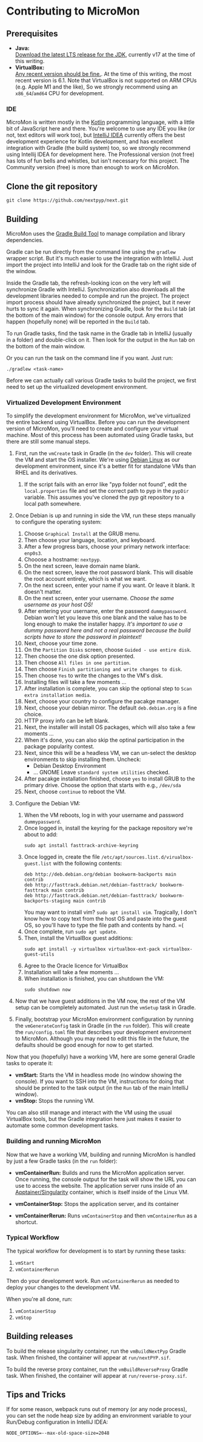 
# Contributing to MicroMon

## Prerequisites

 * **Java:**\
   [Download the latest LTS release for the JDK](https://adoptium.net/), currently v17 at the time of this writing.
 * **VirtualBox:**\
   [Any recent version should be fine.](https://www.virtualbox.org/).
   At the time of this writing, the most recent version is 6.1.
   Note that VirtualBox is not supported on ARM CPUs (e.g. Apple M1 and the like),
   So we strongly recommend using an `x86_64`/`amd64` CPU for development.


### IDE

MicroMon is written mostly in the [Kotlin][kotlin] programming language, with a little bit of JavaScript here and there.
You're welcome to use any IDE you like (or not, text editors will work too), but [IntelliJ IDEA][intellij] currently
offers the best development experience for Kotlin development, and has excellent integration with Gradle (the build
system) too, so we strongly recommend using Intellij IDEA for development here. The Professional version (not free) has
lots of fun bells and whistles, but isn't necessary for this project. The Community version (free) is more than
enough to work on MicroMon.

[kotlin]: https://kotlinlang.org/
[intellij]: https://www.jetbrains.com/idea/


## Clone the git repository

```shell
git clone https://github.com/nextpyp/next.git
```

## Building

MicroMon uses the [Gradle Build Tool](https://gradle.org/) to manage compilation and library dependencies.

Gradle can be run directly from the command line using the `gradlew` wrapper script. But it's much easier
to use the integration with IntelliJ. Just import the project into IntelliJ and look for the Gradle tab
on the right side of the window.

Inside the Gradle tab, the refresh-looking icon on the very left will synchronize Gradle with IntelliJ.
Synchronization also downloads all the development libraries needed to compile and run the project.
The project import process should have already synchronized the project, but it never hurts to sync it again.
When synchronizing Gradle, look for the `Build` tab (at the bottom of the main window) for the console output.
Any errors that happen (hopefully none) will be reported in the `Build` tab.

To run Gradle tasks, find the task name in the Gradle tab in IntelliJ (usually in a folder) and double-click on it.
Then look for the output in the `Run` tab on the bottom of the main window.

Or you can run the task on the command line if you want. Just run:
```shell
./gradlew <task-name>
```

Before we can actually call various Gradle tasks to build the project, we first need to set up the
virtualized development environment.


### Virtualized Development Environment

To simplify the development environment for MicroMon, we've virtualized the entire backend using VirtualBox.
Before you can run the development version of MicroMon, you'll need to create and configure your virtual machine.
Most of this process has been automated using Gradle tasks, but there are still some manual steps.

1. First, run the `vmCreate` task in Gradle (in the `dev` folder).
   This will create the VM and start the OS installer. We're using [Debian Linux][debian] as our development environment,
   since it's a better fit for standalone VMs than RHEL and its derivatives.
   1. If the script fails with an error like "pyp folder not found", edit the `local.properties` file
      and set the correct path to pyp in the `pypDir` variable. This assumes you've cloned the pyp
      git repository to a local path somewhere.

2. Once Debian is up and running in side the VM, run these steps manually to configure the operating system:
   1. Choose `Graphical Install` at the GRUB menu.
   2. Then choose your language, location, and keyboard.
   3. After a few progress bars, choose your primary network interface: `enp0s3`.
   4. Chooose a hostname: `nextpyp`.
   5. On the next screen, leave domain name blank.
   6. On the next screen, leave the root password blank.
      This will disable the root account entirely, which is what we want.
   7. On the next screen, enter your name if you want. Or leave it blank. It doesn't matter.
   8. On the next screen, enter your username. *Choose the same username as your host OS!*
   9. After entering your username, enter the password `dummypassword`.
      Debian won't let you leave this one blank and the value has to be long enough to make the installer happy.
      *It's important to use a dummy password here and not a real password
      because the build scripts have to store the password in plaintext!*
   10. Next, choose your time zone.
   11. On the `Partition Disks` screen, choose `Guided - use entire disk`.
   12. Then choose the one disk option presented.
   13. Then choose `All files in one partition`.
   14. Then choose `Finish partitioning and write changes to disk`.
   15. Then choose `Yes` to write the changes to the VM's disk.
   16. Installing files will take a few moments ...
   17. After installation is complete, you can skip the optional step to `Scan extra installation media`.
   18. Next, choose your country to configure the pacakge manager.
   19. Next, choose your debian mirror. The default `deb.debian.org` is a fine choice.
   20. HTTP proxy info can be left blank.
   21. Next, the installer will install OS packages, which will also take a few moments ...
   22. When it's done, you can also skip the optinal participation in the package popularity contest.
   23. Next, since this will be a headless VM, we can un-select the desktop environments to skip installing them. Uncheck:
       * Debian Desktop Environment
       * ... GNOME
       Leave `standard system utilities` checked.
   24. After pacakge installation finished, choose `yes` to install GRUB to the primary drive.
       Choose the option that starts with e.g., `/dev/sda`
   25. Next, choose `continue` to reboot the VM.
   
3. Configure the Debian VM:
   1. When the VM reboots, log in with your username and password `dummypassword`.
   2. Once logged in, install the keyring for the package repository we're about to add:
       ```shell
       sudo apt install fasttrack-archive-keyring
       ```
   3. Once logged in, create the file `/etc/apt/sources.list.d/virualbox-guest.list` with the following contents:
       ```
       deb http://deb.debian.org/debian bookworm-backports main contrib
       deb http://fasttrack.debian.net/debian-fasttrack/ bookworm-fasttrack main contrib
       deb http://fasttrack.debian.net/debian-fasttrack/ bookworm-backports-staging main contrib
       ```
       You may want to install vim? `sudo apt install vim`.
       Tragically, I don't know how to copy text from the host OS and paste into the guest OS, so you'll have to
       type the file path and contents by hand. =(
   4. Once complete, run `sudo apt update`.
   5. Then, install the VirtualBox guest additions:
       ```shell
       sudo apt install -y virtualbox virtualbox-ext-pack virtualbox-guest-utils
       ```
   6. Agree to the Oracle licence for VirtualBox
   7. Installation will take a few moments ...
   8. When installation is finished, you can shutdown the VM:
      ```shell
      sudo shutdown now
      ```

4. Now that we have guest additions in the VM now, the rest of the VM setup can be completely automated.
   Just run the `vmSetup` task in Gradle.

5. Finally, bootstrap your MicroMon environment configuration by running the `vmGenerateConfig` task in Gradle (in the `run` folder).
   This will create the `run/config.toml` file that describes your development environment to MicroMon.
   Although you may need to edit this file in the future, the defaults should be good enough for now to get started.

Now that you (hopefully) have a working VM, here are some general Gradle tasks to operate it:

 * **vmStart:** Starts the VM in headless mode (no window showing the console).
   If you want to SSH into the VM, instructions for doing that should be printed to the task output
   (in the `Run` tab of the main IntelliJ window).
 * **vmStop:** Stops the running VM.

You can also still manage and interact with the VM using the usual VirtualBox tools, but the Gradle
integration here just makes it easier to automate some common development tasks.

[debian]: https://debian.org/


### Building and running MicroMon

Now that we have a working VM, building and running MicroMon is handled by just a few Gradle tasks
(in the `run` folder):

 * **vmContainerRun:** Builds and runs the MicroMon application server. Once running, the console output for the task
   will show the URL you can use to access the website. The application server runs inside of an
   [Apptainer/Singularity][apptainer] container, which is itself inside of the Linux VM.
   
 * **vmContainerStop:** Stops the application server, and its container
 * **vmContainerRerun:** Runs `vmContainerStop` and then `vmContainerRun` as a shortcut.

[apptainer]: http://apptainer.org/


### Typical Workflow

The typical workflow for development is to start by running these tasks:
 1. `vmStart`
 2. `vmContainerRerun`

Then do your development work. Run `vmContainerRerun` as needed to deploy your changes to the development VM.

When you're all done, run:
 1. `vmContainerStop`
 2. `vmStop`


## Building releases

To build the release singularity container, run the `vmBuildNextPyp`
Gradle task. When finished, the container will appear at `run/nextPYP.sif`.

To build the reverse proxy container, run the `vmBuildReverseProxy`
Gradle task. When finished, the container will appear at `run/reverse-proxy.sif`.


## Tips and Tricks

If for some reason, webpack runs out of memory (or any node process),
you can set the node heap size by adding an environment variable to your
Run/Debug configuration in IntelliJ IDEA:
```
NODE_OPTIONS=--max-old-space-size=2048
```
